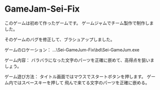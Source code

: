 # GameJam-Sei-Fix
このゲームは初めて作ったゲームです。
ゲームジャムでチーム製作で制作しました。

そのゲームのバグを修正して、ブラシュアップしました。

ゲームのロケーション：
\...\Sei-GameJum-Fix\bd\Sei-GameJum.exe

ゲーム内容：
バラバラになった文字のパーツを正確に嵌めて、高得点を狙いましょう。

ゲーム遊び方法：
タイトル画面ではマウスでスタートボタンを押します。
ゲーム内ではスペースキーを押して
飛んで来てる文字のパーツを正確に嵌める。
